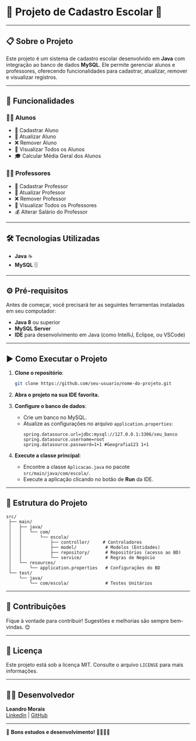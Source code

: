 
# 📘 Projeto de Cadastro Escolar 🏫

---

## 📋 **Sobre o Projeto**
Este projeto é um sistema de cadastro escolar desenvolvido em **Java** com integração ao banco de dados **MySQL**. Ele permite gerenciar alunos e professores, oferecendo funcionalidades para cadastrar, atualizar, remover e visualizar registros. 

---

## 🚀 **Funcionalidades**

### 👩‍🎓 **Alunos**
- 📌 Cadastrar Aluno
- 📝 Atualizar Aluno
- ❌ Remover Aluno
- 📂 Visualizar Todos os Alunos
- 🎓 Calcular Média Geral dos Alunos

### 👨‍🏫 **Professores**
- 📌 Cadastrar Professor
- 📝 Atualizar Professor
- ❌ Remover Professor
- 📂 Visualizar Todos os Professores
- 💰 Alterar Salário do Professor

---

## 🛠️ **Tecnologias Utilizadas**
- **Java** ☕
- **MySQL** 🗄️

---

## ⚙️ **Pré-requisitos**
Antes de começar, você precisará ter as seguintes ferramentas instaladas em seu computador:
- **Java 8** ou superior
- **MySQL Server**
- **IDE** para desenvolvimento em Java (como IntelliJ, Eclipse, ou VSCode)

---

## ▶️ **Como Executar o Projeto**

1. **Clone o repositório**:
   ```bash
   git clone https://github.com/seu-usuario/nome-do-projeto.git
   ```

2. **Abra o projeto na sua IDE favorita.**

3. **Configure o banco de dados**:
   - Crie um banco no MySQL.
   - Atualize as configurações no arquivo `application.properties`:
     ```properties
     spring.datasource.url=jdbc:mysql://127.0.0.1:3306/seu_banco
     spring.datasource.username=root
     spring.datasource.password=1+1 #Geografia123 1+1
     ```

4. **Execute a classe principal**:
   - Encontre a classe `Aplicacao.java` no pacote `src/main/java/com/escola/`.
   - Execute a aplicação clicando no botão de **Run** da IDE.

---

## 📝 **Estrutura do Projeto**
```
src/
 ├── main/
 │   ├── java/
 │   │   └── com/
 │   │       └── escola/
 │   │           ├── controller/     # Controladores
 │   │           ├── model/           # Modelos (Entidades)
 │   │           ├── repository/      # Repositórios (acesso ao BD)
 │   │           └── service/         # Regras de Negócio
 │   └── resources/
 │       └── application.properties   # Configurações do BD
 └── test/
     └── java/
         └── com/escola/              # Testes Unitários
```

---

## 🎉 **Contribuições**
Fique à vontade para contribuir! Sugestões e melhorias são sempre bem-vindas. 😊

---

## 📜 **Licença**
Este projeto está sob a licença MIT. Consulte o arquivo `LICENSE` para mais informações.

---

## 🧑‍💻 **Desenvolvedor**
**Leandro Morais**  
[LinkedIn](www.linkedin.com/in/leandro-morais-luz) | [GitHub](jleandromorais)

---

🚀 **Bons estudos e desenvolvimento!** 👨‍🎓👩‍💻
